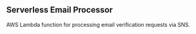 ## Serverless Email Processor
AWS Lambda function for processing email verification requests via SNS.
